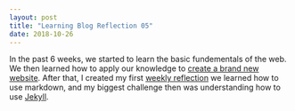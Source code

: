 ```yaml
---
layout: post
title: "Learning Blog Reflection 05"
date: 2018-10-26
---
```


In the past 6 weeks, we started to learn the basic fundementals of the web. We then learned how to apply our knowledge to [create a brand new website](/2018/09/19/brand-new-website). After that, I created my first [weekly reflection](/2018/09/21/weekly-relfection-1) we learned how to use markdown, and my biggest challenge then was understanding how to use [Jekyll](https://jekyllrb.com/).  

